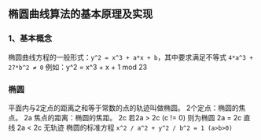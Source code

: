
## 椭圆曲线算法的基本原理及实现

### 1、基本概念

椭圆曲线方程的一般形式：`y^2 = x^3 + a*x + b`，其中要求满足不等式 `4*a^3 + 27*b^2 ≠ 0`
例如：y^2 = x^3 + x + 1 mod 23

### 椭圆

平面内与2定点的距离之和等于常数的点的轨迹叫做椭圆。
2个定点：椭圆的焦点。     2a
焦点的距离：椭圆的焦距。   2c
若2a > 2c (c != 0) 则为椭圆
  2a = 2c             直线
  2a < 2c             无轨迹
椭圆的标准方程 `x^2 / a^2 + y^2 / b^2 = 1 (a>b>0)`
